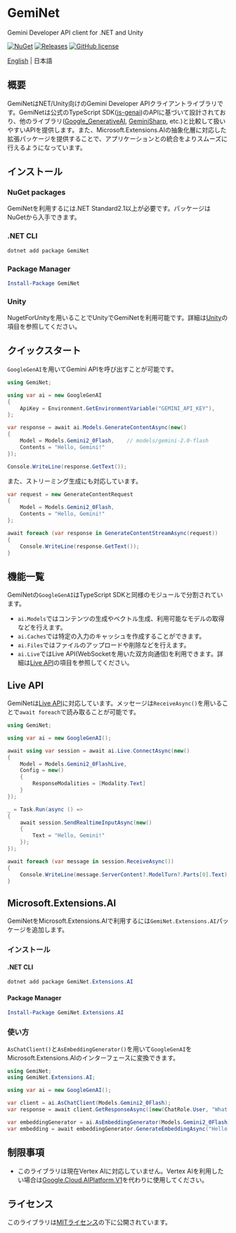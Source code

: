 # GemiNet
Gemini Developer API client for .NET and Unity

[![NuGet](https://img.shields.io/nuget/v/GemiNet.svg)](https://www.nuget.org/packages/GemiNet)
[![Releases](https://img.shields.io/github/release/nuskey8/GemiNet.svg)](https://github.com/nuskey8/GemiNet/releases)
[![GitHub license](https://img.shields.io/github/license/nuskey8/GemiNet.svg)](./LICENSE)

[English](./README.md) | 日本語

## 概要

GemiNetはNET/Unity向けのGemini Developer APIクライアントライブラリです。GemiNetは公式のTypeScript SDK([js-genai](https://github.com/googleapis/js-genai))のAPIに基づいて設計されており、他のライブラリ([Google_GenerativeAI](https://github.com/gunpal5/Google_GenerativeAI), [GeminiSharp](https://github.com/dprakash2101/GeminiSharp), etc.)と比較して扱いやすいAPIを提供します。また、Microsoft.Extensions.AIの抽象化層に対応した拡張パッケージを提供することで、アプリケーションとの統合をよりスムーズに行えるようになっています。

## インストール

### NuGet packages

GemiNetを利用するには.NET Standard2.1以上が必要です。パッケージはNuGetから入手できます。

### .NET CLI

```ps1
dotnet add package GemiNet
```

### Package Manager

```ps1
Install-Package GemiNet
```

### Unity

NugetForUnityを用いることでUnityでGemiNetを利用可能です。詳細は[Unity](#unity-1)の項目を参照してください。

## クイックスタート

`GoogleGenAI`を用いてGemini APIを呼び出すことが可能です。

```cs
using GemiNet;

using var ai = new GoogleGenAI
{
    ApiKey = Environment.GetEnvironmentVariable("GEMINI_API_KEY"),
};

var response = await ai.Models.GenerateContentAsync(new()
{
    Model = Models.Gemini2_0Flash,    // models/gemini-2.0-flash
    Contents = "Hello, Gemini!"
});

Console.WriteLine(response.GetText());
```

また、ストリーミング生成にも対応しています。

```cs
var request = new GenerateContentRequest
{
    Model = Models.Gemini2_0Flash,
    Contents = "Hello, Gemini!"
};

await foreach (var response in GenerateContentStreamAsync(request))
{
    Console.WriteLine(response.GetText());
}
```

## 機能一覧

GemiNetの`GoogleGenAI`はTypeScript SDKと同様のモジュールで分割されています。

* `ai.Models`ではコンテンツの生成やベクトル生成、利用可能なモデルの取得などを行えます。
* `ai.Caches`では特定の入力のキャッシュを作成することができます。
* `ai.Files`ではファイルのアップロードや削除などを行えます。
* `ai.Live`ではLive API(WebSocketを用いた双方向通信)を利用できます。詳細は[Live API](#live-api)の項目を参照してください。

## Live API

GemiNetは[Live API](https://ai.google.dev/api/live)に対応しています。メッセージは`ReceiveAsync()`を用いることで`await foreach`で読み取ることが可能です。

```cs
using GemiNet;

using var ai = new GoogleGenAI();

await using var session = await ai.Live.ConnectAsync(new()
{
    Model = Models.Gemini2_0FlashLive,
    Config = new()
    {
        ResponseModalities = [Modality.Text]
    }
});

_ = Task.Run(async () =>
{
    await session.SendRealtimeInputAsync(new()
    {
        Text = "Hello, Gemini!"
    });
});

await foreach (var message in session.ReceiveAsync())
{
    Console.WriteLine(message.ServerContent?.ModelTurn?.Parts[0].Text);
}
```

## Microsoft.Extensions.AI

GemiNetをMicrosoft.Extensions.AIで利用するには`GemiNet.Extensions.AI`パッケージを追加します。

### インストール

#### .NET CLI

```ps1
dotnet add package GemiNet.Extensions.AI
```

#### Package Manager

```ps1
Install-Package GemiNet.Extensions.AI
```

### 使い方

`AsChatClient()`と`AsEmbeddingGenerator()`を用いて`GoogleGenAI`をMicrosoft.Extensions.AIのインターフェースに変換できます。

```cs
using GemiNet;
using GemiNet.Extensions.AI;

using var ai = new GoogleGenAI();

var client = ai.AsChatClient(Models.Gemini2_0Flash);
var response = await client.GetResponseAsync([new(ChatRole.User, "What is AI?")]);

var embeddingGenerator = ai.AsEmbeddingGenerator(Models.Gemini2_0Flash);
var embedding = await embeddingGenerator.GenerateEmbeddingAsync("Hello, Gemini!");
```

## 制限事項

* このライブラリは現在Vertex AIに対応していません。Vertex AIを利用したい場合は[Google.Cloud.AIPlatform.V1](https://www.nuget.org/packages/Google.Cloud.AIPlatform.V1/)を代わりに使用してください。

## ライセンス

このライブラリは[MITライセンス](./LICENSE)の下に公開されています。